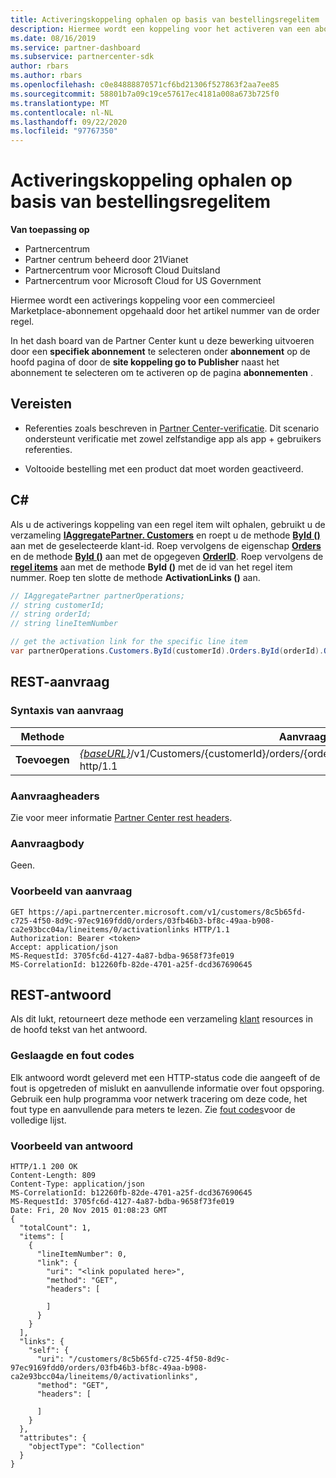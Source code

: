 ```yaml
---
title: Activeringskoppeling ophalen op basis van bestellingsregelitem
description: Hiermee wordt een koppeling voor het activeren van een abonnement opgehaald per order regel item.
ms.date: 08/16/2019
ms.service: partner-dashboard
ms.subservice: partnercenter-sdk
author: rbars
ms.author: rbars
ms.openlocfilehash: c0e84888870571cf6bd21306f527863f2aa7ee85
ms.sourcegitcommit: 58801b7a09c19ce57617ec4181a008a673b725f0
ms.translationtype: MT
ms.contentlocale: nl-NL
ms.lasthandoff: 09/22/2020
ms.locfileid: "97767350"
---
```

# <a name="get-activation-link-by-order-line-item"></a>Activeringskoppeling ophalen op basis van bestellingsregelitem

**Van toepassing op**

- Partnercentrum
- Partner centrum beheerd door 21Vianet
- Partnercentrum voor Microsoft Cloud Duitsland
- Partnercentrum voor Microsoft Cloud for US Government

Hiermee wordt een activerings koppeling voor een commercieel Marketplace-abonnement opgehaald door het artikel nummer van de order regel.

In het dash board van de Partner Center kunt u deze bewerking uitvoeren door een **specifiek abonnement** te selecteren onder **abonnement** op de hoofd pagina of door de **site koppeling go to Publisher** naast het abonnement te selecteren om te activeren op de pagina **abonnementen** .

## <a name="prerequisites"></a>Vereisten

- Referenties zoals beschreven in [Partner Center-verificatie](partner-center-authentication.md). Dit scenario ondersteunt verificatie met zowel zelfstandige app als app + gebruikers referenties.

- Voltooide bestelling met een product dat moet worden geactiveerd.

## <a name="c"></a>C\#

Als u de activerings koppeling van een regel item wilt ophalen, gebruikt u de verzameling [**IAggregatePartner. Customers**](/dotnet/api/microsoft.store.partnercenter.ipartner.customers) en roept u de methode [**ById ()**](/dotnet/api/microsoft.store.partnercenter.customers.icustomercollection.byid) aan met de geselecteerde klant-id. Roep vervolgens de eigenschap [**Orders**](/dotnet/api/microsoft.store.partnercenter.customers.icustomer.orders) en de methode [**ById ()**](/dotnet/api/microsoft.store.partnercenter.orders.iordercollection.byid) aan met de opgegeven  [**OrderID**](/dotnet/api/microsoft.store.partnercenter.models.orders.order.id). Roep vervolgens de [**regel items**](/dotnet/api/microsoft.store.partnercenter.orders.iordercollection.get) aan met de methode **ById ()** met de id van het regel item nummer.  Roep ten slotte de methode **ActivationLinks ()** aan.

```csharp
// IAggregatePartner partnerOperations;
// string customerId;
// string orderId;
// string lineItemNumber

// get the activation link for the specific line item
var partnerOperations.Customers.ById(customerId).Orders.ById(orderId).OrderLineItems.ById(lineItemNumber).ActivationLinks();
```

## <a name="rest-request"></a>REST-aanvraag

### <a name="request-syntax"></a>Syntaxis van aanvraag

| Methode  | Aanvraag-URI                                                                                                                               |
|---------|-------------------------------------------------------------------------------------------------------------------------------------------|
| **Toevoegen** | [*{baseURL}*](partner-center-rest-urls.md)/v1/Customers/{customerId}/orders/{orderId}/lineitems/{lineItemNumber}/activationlinks http/1.1 |

### <a name="request-headers"></a>Aanvraagheaders

Zie voor meer informatie [Partner Center rest headers](headers.md).

### <a name="request-body"></a>Aanvraagbody

Geen.

### <a name="request-example"></a>Voorbeeld van aanvraag

```http
GET https://api.partnercenter.microsoft.com/v1/customers/8c5b65fd-c725-4f50-8d9c-97ec9169fdd0/orders/03fb46b3-bf8c-49aa-b908-ca2e93bcc04a/lineitems/0/activationlinks HTTP/1.1
Authorization: Bearer <token>
Accept: application/json
MS-RequestId: 3705fc6d-4127-4a87-bdba-9658f73fe019
MS-CorrelationId: b12260fb-82de-4701-a25f-dcd367690645
```

## <a name="rest-response"></a>REST-antwoord

Als dit lukt, retourneert deze methode een verzameling [klant](customer-resources.md#customer) resources in de hoofd tekst van het antwoord.

### <a name="response-success-and-error-codes"></a>Geslaagde en fout codes

Elk antwoord wordt geleverd met een HTTP-status code die aangeeft of de fout is opgetreden of mislukt en aanvullende informatie over fout opsporing. Gebruik een hulp programma voor netwerk tracering om deze code, het fout type en aanvullende para meters te lezen. Zie [fout codes](error-codes.md)voor de volledige lijst.

### <a name="response-example"></a>Voorbeeld van antwoord

```http
HTTP/1.1 200 OK
Content-Length: 809
Content-Type: application/json
MS-CorrelationId: b12260fb-82de-4701-a25f-dcd367690645
MS-RequestId: 3705fc6d-4127-4a87-bdba-9658f73fe019
Date: Fri, 20 Nov 2015 01:08:23 GMT
{
  "totalCount": 1,
  "items": [
    {
      "lineItemNumber": 0,
      "link": {
        "uri": "<link populated here>",
        "method": "GET",
        "headers": [

        ]
      }
    }
  ],
  "links": {
    "self": {
      "uri": "/customers/8c5b65fd-c725-4f50-8d9c-97ec9169fdd0/orders/03fb46b3-bf8c-49aa-b908-ca2e93bcc04a/lineitems/0/activationlinks",
      "method": "GET",
      "headers": [

      ]
    }
  },
  "attributes": {
    "objectType": "Collection"
  }
}
```
